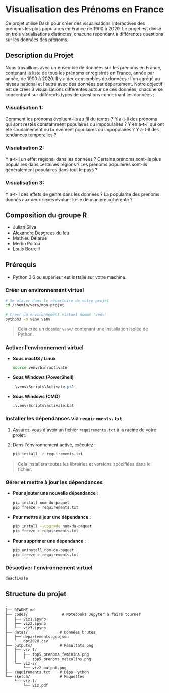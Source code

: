 # Visualisation des Prénoms en France

Ce projet utilise Dash pour créer des visualisations interactives des prénoms les plus populaires en France de 1900 à 2020. Le projet est divisé en trois visualisations distinctes, chacune répondant à différentes questions sur les données des prénoms.

## Description du Projet

Nous travaillons avec un ensemble de données sur les prénoms en France, contenant la liste de tous les prénoms enregistrés en France, année par année, de 1900 à 2020. Il y a deux ensembles de données : l'un agrégé au niveau national et l'autre avec des données par département. Notre objectif est de créer 3 visualisations différentes autour de ces données, chacune se concentrant sur différents types de questions concernant les données :

### Visualisation 1: 
Comment les prénoms évoluent-ils au fil du temps ? Y a-t-il des prénoms qui sont restés constamment populaires ou impopulaires ? Y en a-t-il qui ont été soudainement ou brièvement populaires ou impopulaires ? Y a-t-il des tendances temporelles ?

### Visualisation 2:
Y a-t-il un effet régional dans les données ? Certains prénoms sont-ils plus populaires dans certaines régions ? Les prénoms populaires sont-ils généralement populaires dans tout le pays ?

### Visualisation 3:
Y a-t-il des effets de genre dans les données ? La popularité des prénoms donnés aux deux sexes évolue-t-elle de manière cohérente ?

## Composition du groupe R

- Julian Silva
- Alexandre Desgrees du lou 
- Mathieu Delarue
- Merlin Poitou
- Louis Borreill

## Prérequis

* Python 3.6 ou supérieur est installé sur votre machine.

### Créer un environnement virtuel

```bash
# Se placer dans le répertoire de votre projet
cd /chemin/vers/mon-projet

# Créer un environnement virtuel nommé 'venv'
python3 -m venv venv
```

> Cela crée un dossier `venv/` contenant une installation isolée de Python.

### Activer l'environnement virtuel

* **Sous macOS / Linux**

  ```bash
  source venv/bin/activate
  ```

* **Sous Windows (PowerShell)**

  ```powershell
  .\venv\Scripts\Activate.ps1
  ```

* **Sous Windows (CMD)**

  ```cmd
  .\venv\Scripts\activate.bat
  ```

### Installer les dépendances via `requirements.txt`

1. Assurez-vous d'avoir un fichier `requirements.txt` à la racine de votre projet.

2. Dans l'environnement activé, exécutez :

   ```bash
   pip install -r requirements.txt
   ```

> Cela installera toutes les librairies et versions spécifiées dans le fichier.

### Gérer et mettre à jour les dépendances

* **Pour ajouter une nouvelle dépendance** :

  ```bash
  pip install nom-du-paquet
  pip freeze > requirements.txt
  ```

* **Pour mettre à jour une dépendance** :

  ```bash
  pip install --upgrade nom-du-paquet
  pip freeze > requirements.txt
  ```

* **Pour supprimer une dépendance** :

  ```bash
  pip uninstall nom-du-paquet
  pip freeze > requirements.txt
  ```

### Désactiver l'environnement virtuel

```bash
deactivate
```

## Structure du projet

```
.
├── README.md
├── codes/               # Notebooks Jupyter à faire tourner
│   ├── viz1.ipynb
│   ├── viz2.ipynb
│   └── viz3.ipynb
├── datas/              # Données brutes
│   ├── departements.geojson
│   └── dpt2020.csv
├── outputs/            # Résultats png
│   ├── viz-1/
│   │   ├── top5_prenoms_feminins.png
│   │   └── top5_prenoms_masculins.png
│   └── viz-2/
│       └── viz2_output.png
├── requirements.txt    # Déps Python
└── sketch/             # Maquettes
    └── viz-1/
        └── viz.pdf
```



